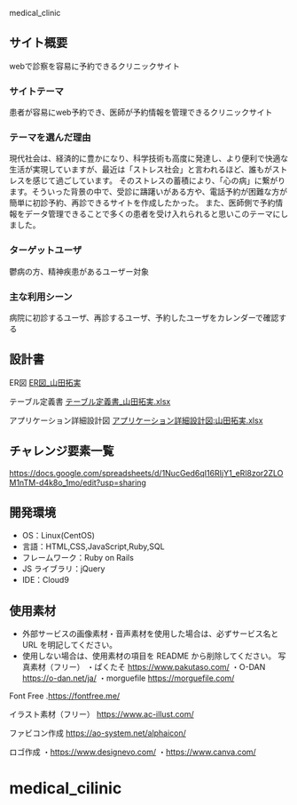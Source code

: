 medical_clinic

## サイト概要

webで診察を容易に予約できるクリニックサイト

### サイトテーマ

患者が容易にweb予約でき、医師が予約情報を管理できるクリニックサイト

### テーマを選んだ理由

現代社会は、経済的に豊かになり、科学技術も高度に発達し、より便利で快適な生活が実現していますが、最近は「ストレス社会」と言われるほど、誰もがストレスを感じて過ごしています。
そのストレスの蓄積により、「心の病」に繋がります。そういった背景の中で、受診に躊躇いがある方や、電話予約が困難な方が簡単に初診予約、再診できるサイトを作成したかった。
また、医師側で予約情報をデータ管理できることで多くの患者を受け入れられると思いこのテーマにしました。

### ターゲットユーザ

鬱病の方、精神疾患があるユーザー対象

### 主な利用シーン

病院に初診するユーザ、再診するユーザ、予約したユーザをカレンダーで確認する

## 設計書
ER図
[ER図_山田拓実](https://user-images.githubusercontent.com/78352502/118262302-a5fdf700-b4ef-11eb-8bca-14ccf56707fa.png)

テーブル定義書
[テーブル定義書_山田拓実.xlsx](https://github.com/Ren510/medical_clinic/files/6478310/_.xlsx)

アプリケーション詳細設計図
[アプリケーション詳細設計図:山田拓実.xlsx](https://github.com/Ren510/medical_clinic/files/6478298/default.xlsx)

## チャレンジ要素一覧

https://docs.google.com/spreadsheets/d/1NucGed6qI16RIjY1_eRl8zor2ZLOM1nTM-d4k8o_1mo/edit?usp=sharing

## 開発環境

- OS：Linux(CentOS)
- 言語：HTML,CSS,JavaScript,Ruby,SQL
- フレームワーク：Ruby on Rails
- JS ライブラリ：jQuery
- IDE：Cloud9

## 使用素材

- 外部サービスの画像素材・音声素材を使用した場合は、必ずサービス名と URL を明記してください。
- 使用しない場合は、使用素材の項目を README から削除してください。
  写真素材（フリー）
  ・ぱくたそ https://www.pakutaso.com/
  ・O-DAN https://o-dan.net/ja/
  ・morguefile https://morguefile.com/

Font Free
.https://fontfree.me/

イラスト素材（フリー）
https://www.ac-illust.com/

ファビコン作成
https://ao-system.net/alphaicon/

ロゴ作成
・https://www.designevo.com/
・https://www.canva.com/
# medical_cilinic
